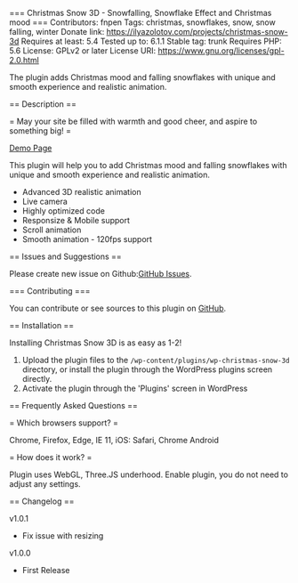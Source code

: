 === Christmas Snow 3D - Snowfalling, Snowflake Effect and Christmas mood ===
Contributors: fnpen
Tags: christmas, snowflakes, snow, snow falling, winter
Donate link: https://ilyazolotov.com/projects/christmas-snow-3d
Requires at least: 5.4
Tested up to: 6.1.1
Stable tag: trunk
Requires PHP: 5.6
License: GPLv2 or later
License URI: https://www.gnu.org/licenses/gpl-2.0.html

The plugin adds Christmas mood and falling snowflakes with unique and smooth experience and realistic animation.

== Description ==

= May your site be filled with warmth and good cheer, and aspire to something big! =

[Demo Page](https://ilyazolotov.com/projects/christmas-snow-3d)

This plugin will help you to add Christmas mood and falling snowflakes with unique and smooth experience and realistic animation.

- Advanced 3D realistic animation
- Live camera
- Highly optimized code
- Responsize & Mobile support
- Scroll animation
- Smooth animation - 120fps support

== Issues and Suggestions ==

Please create new issue on Github:[GitHub Issues](https://github.com/fnpen/christmas-snow-3d/issues).

=== Contributing ===

You can contribute or see sources to this plugin on [GitHub](https://github.com/fnpen/christmas-snow-3d).

== Installation ==

Installing Christmas Snow 3D is as easy as 1-2!

1. Upload the plugin files to the `/wp-content/plugins/wp-christmas-snow-3d` directory, or install the plugin through the WordPress plugins screen directly.
2. Activate the plugin through the 'Plugins' screen in WordPress

== Frequently Asked Questions ==

= Which browsers support? =

Chrome, Firefox, Edge, IE 11,
iOS: Safari, Chrome
Android

= How does it work? =

Plugin uses WebGL, Three.JS underhood. Enable plugin, you do not need to adjust any settings.

== Changelog ==

v1.0.1

- Fix issue with resizing

v1.0.0

- First Release
